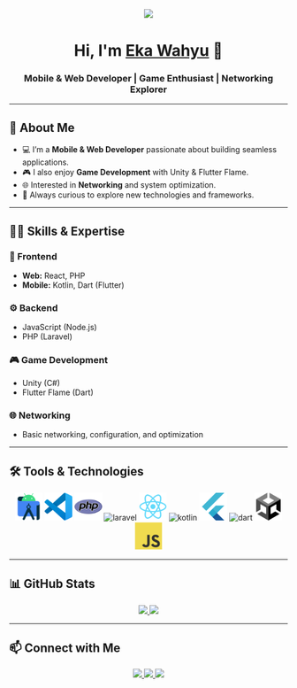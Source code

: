 <div id="header" align="center">
  <img src="https://media.giphy.com/media/hvRJCLFzcasrR4ia7z/giphy.gif" width="120"/>
  <h1>Hi, I'm <a href="https://github.com/kwhyu">Eka Wahyu</a> 👋</h1>
  <h3>Mobile & Web Developer | Game Enthusiast | Networking Explorer</h3>
</div>

---

## 👤 About Me
- 💻 I’m a **Mobile & Web Developer** passionate about building seamless applications.  
- 🎮 I also enjoy **Game Development** with Unity & Flutter Flame.  
- 🌐 Interested in **Networking** and system optimization.  
- 🚀 Always curious to explore new technologies and frameworks.  

---

## 🧑‍💻 Skills & Expertise

### 🎨 Frontend
- **Web:** React, PHP  
- **Mobile:** Kotlin, Dart (Flutter)  

### ⚙️ Backend
- JavaScript (Node.js)  
- PHP (Laravel)  

### 🎮 Game Development
- Unity (C#)  
- Flutter Flame (Dart)  

### 🌐 Networking
- Basic networking, configuration, and optimization  

---

## 🛠️ Tools & Technologies
<p align="center">
  <img src="https://raw.githubusercontent.com/devicons/devicon/master/icons/androidstudio/androidstudio-original.svg" alt="android studio" width="50" height="50"/>
  <img src="https://raw.githubusercontent.com/devicons/devicon/master/icons/vscode/vscode-original.svg" alt="vscode" width="50" height="50"/>
  <img src="https://raw.githubusercontent.com/devicons/devicon/master/icons/php/php-original.svg" alt="php" width="50" height="50"/>
  <img src="https://cdn.worldvectorlogo.com/logos/laravel-2.svg" alt="laravel" width="50" height="50"/>
  <img src="https://raw.githubusercontent.com/devicons/devicon/master/icons/react/react-original.svg" alt="react" width="50" height="50"/>
  <img src="https://www.vectorlogo.zone/logos/kotlinlang/kotlinlang-icon.svg" alt="kotlin" width="50" height="50"/>
  <img src="https://raw.githubusercontent.com/devicons/devicon/master/icons/flutter/flutter-original.svg" alt="flutter" width="50" height="50"/>
  <img src="https://www.vectorlogo.zone/logos/dartlang/dartlang-icon.svg" alt="dart" width="50" height="50"/>
  <img src="https://raw.githubusercontent.com/devicons/devicon/master/icons/unity/unity-original.svg" alt="unity" width="50" height="50"/>
  <img src="https://raw.githubusercontent.com/devicons/devicon/master/icons/javascript/javascript-original.svg" alt="javascript" width="50" height="50"/>
</p>

---

## 📊 GitHub Stats
<p align="center">
  <a href="https://github.com/kwhyu">
    <img height="160em" src="https://github-readme-stats-eight-theta.vercel.app/api?username=kwhyu&show_icons=true&theme=tokyonight&include_all_commits=true&count_private=true"/>
    <img height="160em" src="https://github-readme-stats-eight-theta.vercel.app/api/top-langs/?username=kwhyu&layout=compact&langs_count=8&theme=tokyonight"/>
  </a>
</p>

---

## 📫 Connect with Me
<p align="center">
  <a href="https://www.instagram.com/ekaawahhyuu/" target="_blank">
    <img src="https://img.shields.io/badge/Instagram-%23E4405F.svg?&style=for-the-badge&logo=instagram&logoColor=white"/>
  </a>
  <a href="https://www.linkedin.com/in/eka-wahyu" target="_blank">
    <img src="https://img.shields.io/badge/LinkedIn-%230077B5.svg?&style=for-the-badge&logo=linkedin&logoColor=white"/>
  </a>
  <a href="mailto:ekawahyu9311@gmail.com" target="_blank">
    <img src="https://img.shields.io/badge/Gmail-D14836.svg?&style=for-the-badge&logo=gmail&logoColor=white"/>
  </a>
</p>
